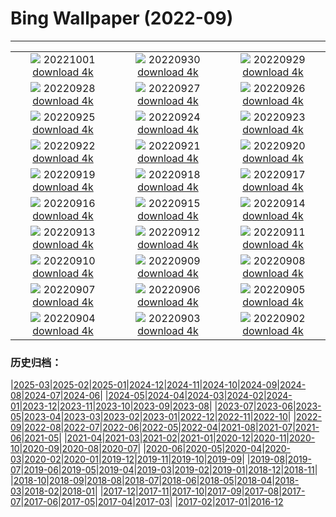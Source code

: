 # Bing Wallpaper (2022-09)
**************
| | | |
| :----: | :----: | :----: |
| ![](https://www.bing.com/th?id=OHR.NationalDay2022_ZH-CN3861603311_1920x1080.jpg) 20221001 [download 4k](https://www.bing.com/th?id=OHR.NationalDay2022_ZH-CN3861603311_UHD.jpg) | ![](https://www.bing.com/th?id=OHR.EubalaenaAustralis_ZH-CN3366455170_1920x1080.jpg) 20220930 [download 4k](https://www.bing.com/th?id=OHR.EubalaenaAustralis_ZH-CN3366455170_UHD.jpg) | ![](https://www.bing.com/th?id=OHR.JohnstonWater_ZH-CN3121890365_1920x1080.jpg) 20220929 [download 4k](https://www.bing.com/th?id=OHR.JohnstonWater_ZH-CN3121890365_UHD.jpg) |
| ![](https://www.bing.com/th?id=OHR.FosterCoveredBridge_ZH-CN2672988563_1920x1080.jpg) 20220928 [download 4k](https://www.bing.com/th?id=OHR.FosterCoveredBridge_ZH-CN2672988563_UHD.jpg) | ![](https://www.bing.com/th?id=OHR.YellowstoneUGB_ZH-CN2518690319_1920x1080.jpg) 20220927 [download 4k](https://www.bing.com/th?id=OHR.YellowstoneUGB_ZH-CN2518690319_UHD.jpg) | ![](https://www.bing.com/th?id=OHR.SusitnaRiver_ZH-CN2317772890_1920x1080.jpg) 20220926 [download 4k](https://www.bing.com/th?id=OHR.SusitnaRiver_ZH-CN2317772890_UHD.jpg) |
| ![](https://www.bing.com/th?id=OHR.AmazonMangroves_ZH-CN2154443859_1920x1080.jpg) 20220925 [download 4k](https://www.bing.com/th?id=OHR.AmazonMangroves_ZH-CN2154443859_UHD.jpg) | ![](https://www.bing.com/th?id=OHR.DarkSkyAcadia_ZH-CN1827511700_1920x1080.jpg) 20220924 [download 4k](https://www.bing.com/th?id=OHR.DarkSkyAcadia_ZH-CN1827511700_UHD.jpg) | ![](https://www.bing.com/th?id=OHR.LastDollarRoad_ZH-CN1462265798_1920x1080.jpg) 20220923 [download 4k](https://www.bing.com/th?id=OHR.LastDollarRoad_ZH-CN1462265798_UHD.jpg) |
| ![](https://www.bing.com/th?id=OHR.SpringPoint_ZH-CN6445792697_1920x1080.jpg) 20220922 [download 4k](https://www.bing.com/th?id=OHR.SpringPoint_ZH-CN6445792697_UHD.jpg) | ![](https://www.bing.com/th?id=OHR.SyltNordseeHoernum_ZH-CN6316415332_1920x1080.jpg) 20220921 [download 4k](https://www.bing.com/th?id=OHR.SyltNordseeHoernum_ZH-CN6316415332_UHD.jpg) | ![](https://www.bing.com/th?id=OHR.SitkaOtters_ZH-CN4715326633_1920x1080.jpg) 20220920 [download 4k](https://www.bing.com/th?id=OHR.SitkaOtters_ZH-CN4715326633_UHD.jpg) |
| ![](https://www.bing.com/th?id=OHR.SanMartinoVillage_ZH-CN4623104087_1920x1080.jpg) 20220919 [download 4k](https://www.bing.com/th?id=OHR.SanMartinoVillage_ZH-CN4623104087_UHD.jpg) | ![](https://www.bing.com/th?id=OHR.EmeraldYoho_ZH-CN4524610330_1920x1080.jpg) 20220918 [download 4k](https://www.bing.com/th?id=OHR.EmeraldYoho_ZH-CN4524610330_UHD.jpg) | ![](https://www.bing.com/th?id=OHR.BlackpoolBeach_ZH-CN2646268897_1920x1080.jpg) 20220917 [download 4k](https://www.bing.com/th?id=OHR.BlackpoolBeach_ZH-CN2646268897_UHD.jpg) |
| ![](https://www.bing.com/th?id=OHR.PianePuma_ZH-CN1482049046_1920x1080.jpg) 20220916 [download 4k](https://www.bing.com/th?id=OHR.PianePuma_ZH-CN1482049046_UHD.jpg) | ![](https://www.bing.com/th?id=OHR.PyreneesPark_ZH-CN1341030921_1920x1080.jpg) 20220915 [download 4k](https://www.bing.com/th?id=OHR.PyreneesPark_ZH-CN1341030921_UHD.jpg) | ![](https://www.bing.com/th?id=OHR.MarbleCanyon_ZH-CN1066862981_1920x1080.jpg) 20220914 [download 4k](https://www.bing.com/th?id=OHR.MarbleCanyon_ZH-CN1066862981_UHD.jpg) |
| ![](https://www.bing.com/th?id=OHR.GSDNPest_ZH-CN0818304791_1920x1080.jpg) 20220913 [download 4k](https://www.bing.com/th?id=OHR.GSDNPest_ZH-CN0818304791_UHD.jpg) | ![](https://www.bing.com/th?id=OHR.Aracari_ZH-CN0383753817_1920x1080.jpg) 20220912 [download 4k](https://www.bing.com/th?id=OHR.Aracari_ZH-CN0383753817_UHD.jpg) | ![](https://www.bing.com/th?id=OHR.KeralaIndia_ZH-CN0125201857_1920x1080.jpg) 20220911 [download 4k](https://www.bing.com/th?id=OHR.KeralaIndia_ZH-CN0125201857_UHD.jpg) |
| ![](https://www.bing.com/th?id=OHR.MidAutumn2022_ZH-CN9825550508_1920x1080.jpg) 20220910 [download 4k](https://www.bing.com/th?id=OHR.MidAutumn2022_ZH-CN9825550508_UHD.jpg) | ![](https://www.bing.com/th?id=OHR.BHNMBelize_ZH-CN9422261941_1920x1080.jpg) 20220909 [download 4k](https://www.bing.com/th?id=OHR.BHNMBelize_ZH-CN9422261941_UHD.jpg) | ![](https://www.bing.com/th?id=OHR.CircumnavigationAnni_ZH-CN6835512993_1920x1080.jpg) 20220908 [download 4k](https://www.bing.com/th?id=OHR.CircumnavigationAnni_ZH-CN6835512993_UHD.jpg) |
| ![](https://www.bing.com/th?id=OHR.TheNeedles_ZH-CN6578835963_1920x1080.jpg) 20220907 [download 4k](https://www.bing.com/th?id=OHR.TheNeedles_ZH-CN6578835963_UHD.jpg) | ![](https://www.bing.com/th?id=OHR.SquirrelMushroom_ZH-CN2854383605_1920x1080.jpg) 20220906 [download 4k](https://www.bing.com/th?id=OHR.SquirrelMushroom_ZH-CN2854383605_UHD.jpg) | ![](https://www.bing.com/th?id=OHR.TaigaRoad_ZH-CN2567537158_1920x1080.jpg) 20220905 [download 4k](https://www.bing.com/th?id=OHR.TaigaRoad_ZH-CN2567537158_UHD.jpg) |
| ![](https://www.bing.com/th?id=OHR.ArambolBeach_ZH-CN2149857876_1920x1080.jpg) 20220904 [download 4k](https://www.bing.com/th?id=OHR.ArambolBeach_ZH-CN2149857876_UHD.jpg) | ![](https://www.bing.com/th?id=OHR.MalaysiaTwinTowers_ZH-CN1989513449_1920x1080.jpg) 20220903 [download 4k](https://www.bing.com/th?id=OHR.MalaysiaTwinTowers_ZH-CN1989513449_UHD.jpg) | ![](https://www.bing.com/th?id=OHR.SeitanLimania_ZH-CN3831790369_1920x1080.jpg) 20220902 [download 4k](https://www.bing.com/th?id=OHR.SeitanLimania_ZH-CN3831790369_UHD.jpg) |

### 历史归档：

|[2025-03](2025-03/2025-03.md)|[2025-02](2025-02/2025-02.md)|[2025-01](2025-01/2025-01.md)|[2024-12](2024-12/2024-12.md)|[2024-11](2024-11/2024-11.md)|[2024-10](2024-10/2024-10.md)|[2024-09](2024-09/2024-09.md)|[2024-08](2024-08/2024-08.md)|[2024-07](2024-07/2024-07.md)|[2024-06](2024-06/2024-06.md)|
|[2024-05](2024-05/2024-05.md)|[2024-04](2024-04/2024-04.md)|[2024-03](2024-03/2024-03.md)|[2024-02](2024-02/2024-02.md)|[2024-01](2024-01/2024-01.md)|[2023-12](2023-12/2023-12.md)|[2023-11](2023-11/2023-11.md)|[2023-10](2023-10/2023-10.md)|[2023-09](2023-09/2023-09.md)|[2023-08](2023-08/2023-08.md)|
|[2023-07](2023-07/2023-07.md)|[2023-06](2023-06/2023-06.md)|[2023-05](2023-05/2023-05.md)|[2023-04](2023-04/2023-04.md)|[2023-03](2023-03/2023-03.md)|[2023-02](2023-02/2023-02.md)|[2023-01](2023-01/2023-01.md)|[2022-12](2022-12/2022-12.md)|[2022-11](2022-11/2022-11.md)|[2022-10](2022-10/2022-10.md)|
|[2022-09](2022-09/2022-09.md)|[2022-08](2022-08/2022-08.md)|[2022-07](2022-07/2022-07.md)|[2022-06](2022-06/2022-06.md)|[2022-05](2022-05/2022-05.md)|[2022-04](2022-04/2022-04.md)|[2021-08](2021-08/2021-08.md)|[2021-07](2021-07/2021-07.md)|[2021-06](2021-06/2021-06.md)|[2021-05](2021-05/2021-05.md)|
|[2021-04](2021-04/2021-04.md)|[2021-03](2021-03/2021-03.md)|[2021-02](2021-02/2021-02.md)|[2021-01](2021-01/2021-01.md)|[2020-12](2020-12/2020-12.md)|[2020-11](2020-11/2020-11.md)|[2020-10](2020-10/2020-10.md)|[2020-09](2020-09/2020-09.md)|[2020-08](2020-08/2020-08.md)|[2020-07](2020-07/2020-07.md)|
|[2020-06](2020-06/2020-06.md)|[2020-05](2020-05/2020-05.md)|[2020-04](2020-04/2020-04.md)|[2020-03](2020-03/2020-03.md)|[2020-02](2020-02/2020-02.md)|[2020-01](2020-01/2020-01.md)|[2019-12](2019-12/2019-12.md)|[2019-11](2019-11/2019-11.md)|[2019-10](2019-10/2019-10.md)|[2019-09](2019-09/2019-09.md)|
|[2019-08](2019-08/2019-08.md)|[2019-07](2019-07/2019-07.md)|[2019-06](2019-06/2019-06.md)|[2019-05](2019-05/2019-05.md)|[2019-04](2019-04/2019-04.md)|[2019-03](2019-03/2019-03.md)|[2019-02](2019-02/2019-02.md)|[2019-01](2019-01/2019-01.md)|[2018-12](2018-12/2018-12.md)|[2018-11](2018-11/2018-11.md)|
|[2018-10](2018-10/2018-10.md)|[2018-09](2018-09/2018-09.md)|[2018-08](2018-08/2018-08.md)|[2018-07](2018-07/2018-07.md)|[2018-06](2018-06/2018-06.md)|[2018-05](2018-05/2018-05.md)|[2018-04](2018-04/2018-04.md)|[2018-03](2018-03/2018-03.md)|[2018-02](2018-02/2018-02.md)|[2018-01](2018-01/2018-01.md)|
|[2017-12](2017-12/2017-12.md)|[2017-11](2017-11/2017-11.md)|[2017-10](2017-10/2017-10.md)|[2017-09](2017-09/2017-09.md)|[2017-08](2017-08/2017-08.md)|[2017-07](2017-07/2017-07.md)|[2017-06](2017-06/2017-06.md)|[2017-05](2017-05/2017-05.md)|[2017-04](2017-04/2017-04.md)|[2017-03](2017-03/2017-03.md)|
|[2017-02](2017-02/2017-02.md)|[2017-01](2017-01/2017-01.md)|[2016-12](2016-12/2016-12.md)